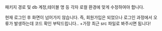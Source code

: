 
패키지 경로 및 db 계정,테이블 명 등 각자 로컬 환경에 맞게 수정하여야 합니다.

현재 로그인 후 화면이 넘어가지 않습니다. 즉, 회원가입은 되었으나 로그인 과정에서 오류가 발생하는데
코드 확인 부탁드립니다..
+가장 최근 src 파일로 봐주시면 됩니다!
